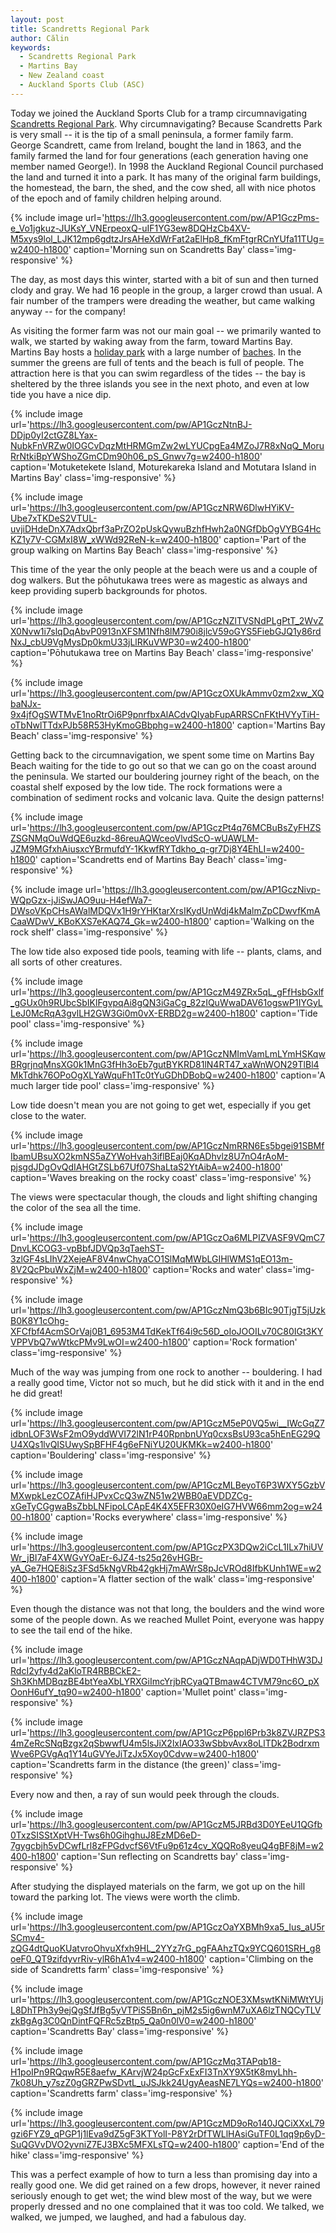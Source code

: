 ```yaml
---
layout: post
title: Scandretts Regional Park
author: Călin
keywords:
  - Scandretts Regional Park
  - Martins Bay
  - New Zealand coast
  - Auckland Sports Club (ASC)
---
```


Today we joined the Auckland Sports Club for a tramp circumnavigating [Scandretts Regional Park](https://www.aucklandcouncil.govt.nz/parks-recreation/Pages/park-details.aspx?Location=225). Why circumnavigating? Because Scandretts Park is very small -- it is the tip of a small peninsula, a former family farm. George Scandrett, came from Ireland, bought the land in 1863, and the family farmed the land for four generations (each generation having one member named George!). In 1998 the Auckland Regional Council purchased the land and turned it into a park. It has many of the original farm buildings, the homestead, the barn, the shed, and the cow shed, all with nice photos of the epoch and of family children helping around.

{% include image
    url='https://lh3.googleusercontent.com/pw/AP1GczPms-e_Vo1jgkuz-JUKsY_VNErpeoxQ-uIF1YG3ew8DQHzCb4XV-M5xys9lol_LJK12mp6gdtzJrsAHeXdWrFat2aElHp8_fKmFtgrRCnYUfa11TUg=w2400-h1800'
    caption='Morning sun on Scandretts Bay'
    class='img-responsive'
%}

The day, as most days this winter, started with a bit of sun and then turned clody and gray. We had 16 people in the group, a larger crowd than usual. A fair number of the trampers were dreading the weather, but came walking anyway -- for the company!

As visiting the former farm was not our main goal -- we primarily wanted to walk, we started by waking away from the farm, toward Martins Bay. Martins Bay hosts a [holiday park](https://www.martinsbayholidaypark.co.nz/) with a large number of [baches](https://en.wikipedia.org/wiki/Bach_(New_Zealand)). In the summer the greens are full of tents and the beach is full of people. The attraction here is that you can swim regardless of the tides -- the bay is sheltered by the three islands you see in the next photo, and even at low tide you have a nice dip.

{% include image
    url='https://lh3.googleusercontent.com/pw/AP1GczNtnBJ-DDjp0yI2ctGZ8LYax-NubkFnVRZw0IOGCvDqzMtHRMGmZw2wLYUCpgEa4MZoJ7R8xNqQ_MoruRrNtkiBpYWShoZGmCDm90h06_pS_Gnwv7g=w2400-h1800'
    caption='Motuketekete Island, Moturekareka Island and Motutara Island in Martins Bay'
    class='img-responsive'
%}

{% include image
    url='https://lh3.googleusercontent.com/pw/AP1GczNRW6DlwHYiKV-Ube7xTKDeS2VTUL-uvjiDHdeDnX7AdxQbrf3aPrZO2pUskQywuBzhfHwh2a0NGfDbOgVYBG4HcKZ1y7V-CGMxI8W_xWWd92ReN-k=w2400-h1800'
    caption='Part of the group walking on Martins Bay Beach'
    class='img-responsive'
%}


This time of the year the only people at the beach were us and a couple of dog walkers. But the pōhutukawa trees were as magestic as always and keep providing superb backgrounds for photos.

{% include image
    url='https://lh3.googleusercontent.com/pw/AP1GczNZlTVSNdPLgPtT_2WvZX0Nvw1i7slqDqAbvP0913nXFSM1Nfh8lM790i8jlcV59oGYS5FiebGJQ1y86rdNxJ_cbU9VgMysDp0kmU33jLlRKuVWP30=w2400-h1800'
    caption='Pōhutukawa tree on Martins Bay Beach'
    class='img-responsive'
%}

{% include image
    url='https://lh3.googleusercontent.com/pw/AP1GczOXUkAmmv0zm2xw_XQbaNJx-9x4jfOgSWTMvE1noRtrOi6P9pnrfbxAlACdvQIyabFupARRSCnFKtHVYyTiH-oTbNwlTTdxPJb58R53HyKmoGBbphg=w2400-h1800'
    caption='Martins Bay Beach'
    class='img-responsive'
%}

Getting back to the circumnavigation, we spent some time on Martins Bay Beach waiting for the tide to go out so that we can go on the coast around the peninsula. We started our bouldering journey right of the beach, on the coastal shelf exposed by the low tide. The rock formations were a combination of sediment rocks and volcanic lava. Quite the design patterns!

{% include image
    url='https://lh3.googleusercontent.com/pw/AP1GczPt4q76MCBuBsZyFHZSZSGNMqOuWdQE6uzkd-86reuAQWceoVlvdScO-wUAWLM-JZM9MGfxhAiusxcYBrmufdY-1KkwfRYTdkho_q-gr7Dj8Y4EhLI=w2400-h1800'
    caption='Scandretts end of Martins Bay Beach'
    class='img-responsive'
%}

{% include image
    url='https://lh3.googleusercontent.com/pw/AP1GczNivp-WQpGzx-jJiSwJAO9uu-H4efWa7-DWsoVKpCHsAWalMDQVx1H9rYHKtarXrsIKydUnWdj4kMalmZpCDwvfKmACaaWDwV_KBoKXS7eKAQ74_Gk=w2400-h1800'
    caption='Walking on the rock shelf'
    class='img-responsive'
%}

The low tide also exposed tide pools, teaming with life -- plants, clams, and all sorts of other creatures.

{% include image
    url='https://lh3.googleusercontent.com/pw/AP1GczM49ZRx5qL_gFfHsbGxlf_gGUx0h9RUbcSbIKlFgvpqAi8gQN3iGaCg_82zIQuWwaDAV61ogswP1IYGyLLeJ0McRqA3gvlLH2GW3Gi0m0vX-ERBD2g=w2400-h1800'
    caption='Tide pool'
    class='img-responsive'
%}

{% include image
    url='https://lh3.googleusercontent.com/pw/AP1GczNMImVamLmLYmHSKqwBRgrjnqMnsXG0k1MnG3fHh3oEb7gutBYKRD81lN4RT47_xaWnWON29TlBl4MkTdhk76OPoOgXLYaWquFh1Tc0tYuGDhDBobQ=w2400-h1800'
    caption='A much larger tide pool'
    class='img-responsive'
%}

Low tide doesn't mean you are not going to get wet, especially if you get close to the water.

{% include image
    url='https://lh3.googleusercontent.com/pw/AP1GczNmRRN6Es5bgei91SBMfIbamUBsuXO2kmNS5aZYWoHvah3iflBEaj0KqADhvlz8U7nO4rAoM-pjsgdJDgOvQdIAHGtZSLb67Uf07ShaLtaS2YtAibA=w2400-h1800'
    caption='Waves breaking on the rocky coast'
    class='img-responsive'
%}

The views were spectacular though, the clouds and light shifting changing the color of the sea all the time.

{% include image
    url='https://lh3.googleusercontent.com/pw/AP1GczOa6MLPIZVASF9VQmC7DnvLKCOG3-vpBbfJDVQp3qTaehST-3zlGF4sLIhV2XejeAF8V4nwChyaCO1SlMqMWbLGIHlWMS1qEO13m-8V2QcPbuWxZjM=w2400-h1800'
    caption='Rocks and water'
    class='img-responsive'
%}

{% include image
    url='https://lh3.googleusercontent.com/pw/AP1GczNmQ3b6BIc90TjgT5jUzkB0K8Y1cOhg-XFCfbf4AcmSOrVaj0B1_6953M4TdKekTf64i9c56D_oIoJOOILv70C80IGt3KYVPPVbQ7wWtkcPMv9LwOI=w2400-h1800'
    caption='Rock formation'
    class='img-responsive'
%}

Much of the way was jumping from one rock to another -- bouldering. I had a really good time, Victor not so much, but he did stick with it and in the end he did great!

{% include image
    url='https://lh3.googleusercontent.com/pw/AP1GczM5eP0VQ5wi__IWcGqZ7idbnLOF3WsF2mO9yddWVI72lN1rP40RpnbnUYq0cxsBsU93ca5hEnEG29QU4XQs1lvQISUwySpBFHF4g6eFNiYU20UKMKk=w2400-h1800'
    caption='Bouldering'
    class='img-responsive'
%}

{% include image
    url='https://lh3.googleusercontent.com/pw/AP1GczMLBeyoT6P3WXY5GzbVMXwpkLezCOZAfiHJPvxCcQ3wZN51w2WBB0aEVDDZCg-xGeTyCGgwaBsZbbLNFipoLCApE4K4X5EFR30X0eIG7HVW66mm2og=w2400-h1800'
    caption='Rocks everywhere'
    class='img-responsive'
%}

{% include image
    url='https://lh3.googleusercontent.com/pw/AP1GczPX3DQw2iCcL1ILx7hiUVWr_jBI7aF4XWGvYOaEr-6JZ4-ts25q26vHGBr-yA_Ge7HQE8iSz3FSd5kNgVRb42gkHj7mAWrS8pJcVROd8IfbKUnh1WE=w2400-h1800'
    caption='A flatter section of the walk'
    class='img-responsive'
%}

Even though the distance was not that long, the boulders and the wind wore some of the people down. As we reached Mullet Point, everyone was happy to see the tail end of the hike.

{% include image
    url='https://lh3.googleusercontent.com/pw/AP1GczNAqpADjWD0THhW3DJRdcI2yfy4d2aKloTR4RBBCkE2-Sh3KhMDBqzBE4btYeaXbLYRXGiImcYrjbRCyaQTBmaw4CTVM79nc6O_pXOonH6ufY_tq90=w2400-h1800'
    caption='Mullet point'
    class='img-responsive'
%}

{% include image
    url='https://lh3.googleusercontent.com/pw/AP1GczP6ppl6Prb3k8ZVJRZPS34mZeRcSNqBzgx2qSbwwfU4m5lsJiX2lxIAO33wSbbvAvx8oLlTDk2BodrxmWve6PGVgAq1Y14uGVYeJiTzJx5Xoy0Cdvw=w2400-h1800'
    caption='Scandretts farm in the distance (the green)'
    class='img-responsive'
%}

Every now and then, a ray of sun would peek through the clouds.

{% include image
    url='https://lh3.googleusercontent.com/pw/AP1GczM5JRBd3D0YEeU1QGfb0TxzSISStXptVH-Tws6h0GihghuJ8EzMD6eD-7gygcbjh5vDCwfLrl8zFPGdvcfS6VtFu9p61z4cv_XQQRo8yeuQ4gBF8jM=w2400-h1800'
    caption='Sun reflecting on Scandretts bay'
    class='img-responsive'
%}

After studying the displayed materials on the farm, we got up on the hill toward the parking lot. The views were worth the climb.

{% include image
    url='https://lh3.googleusercontent.com/pw/AP1GczOaYXBMh9xa5_Ius_aU5rSCmv4-zQG4dtQuoKUatvroOhvuXfxh9HL_2YYz7rG_pgFAAhzTQx9YCQ601SRH_g8oeF0_QT9zifdyvrRiv-ylR6hA1v4=w2400-h1800'
    caption='Climbing on the side of Scandretts farm'
    class='img-responsive'
%}

{% include image
    url='https://lh3.googleusercontent.com/pw/AP1GczNOE3XMswtKNiMWtYUjL8DhTPh3y9ejQgSfJfBg5yVTPiS5Bn6n_pjM2s5ig6wnM7uXA6lzTNQCyTLVzkBgAg3C0QnDintFQFRc5zBtp5_Qa0n0lV0=w2400-h1800'
    caption='Scandretts Bay'
    class='img-responsive'
%}

{% include image
    url='https://lh3.googleusercontent.com/pw/AP1GczMq3TAPqb18-H1poIPn9RQqwR5E8aefw_KArvjW24pGcFxExFI3TnXY9X5tK8myLhh-7k08Uh_y7szZ0gGRZPwSDvtL_uJSJkk24UgyAeasNE7LYQs=w2400-h1800'
    caption='Scandretts farm'
    class='img-responsive'
%}

{% include image
    url='https://lh3.googleusercontent.com/pw/AP1GczMD9oRo140JQCiXXxL79gzi6FYZ9_qPGP1j1lEva9dZ5gF3KTYolI-P8Y2rDfTWLlHAsiGuTF0L1qq9p6yD-SuQGVvDVO2yvniZ7EJ3BXc5MFXLsTQ=w2400-h1800'
    caption='End of the hike'
    class='img-responsive'
%}

This was a perfect example of how to turn a less than promising day into a really good one. We did get rained on a few drops, however, it never rained seriously enough to get wet; the wind blew most of the way, but we were properly dressed and no one complained that it was too cold. We talked, we walked, we jumped, we laughed, and had a fabulous day.
